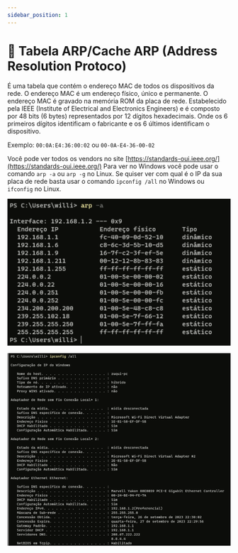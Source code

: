 ```yaml
---
sidebar_position: 1
---
```


# 📅 Tabela ARP/Cache ARP (Address Resolution Protoco)

É uma tabela que contém o endereço MAC de todos os dispositivos da rede. O endereço MAC é um endereço físico, único e permanente. O endereço MAC é gravado na memória ROM da placa de rede.
Estabelecido pela IEEE (Institute of Electrical and Electronics Engineers) e é composto por 48 bits (6 bytes) representados por 12 dígitos hexadecimais.
Onde os 6 primeiros dígitos identificam o fabricante e os 6 últimos identificam o dispositivo.

Exemplo: `00:0A:E4:36:00:02` ou `00-0A-E4-36-00-02`

Você pode ver todos os vendors no site [https://standards-oui.ieee.org/](https://standards-oui.ieee.org/)
Para ver no Windows você pode usar o comando `arp -a` ou `arp -g` no Linux.
Se quiser ver com qual é o IP da sua placa de rede basta usar o comando `ipconfig /all` no Windows ou `ifconfig` no Linux.

![arp -a](./img/image1.png)

![Alt text](./img/image2.png)
